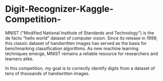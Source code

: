 # Digit-Recognizer-Kaggle-Competition-
MNIST ("Modified National Institute of Standards and Technology") is the de facto “hello world” dataset of computer vision. Since its release in 1999, this classic dataset of handwritten images has served as the basis for benchmarking classification algorithms. As new machine learning techniques emerge, MNIST remains a reliable resource for researchers and learners alike.

In this competition, my goal is to correctly identify digits from a dataset of tens of thousands of handwritten images. 

